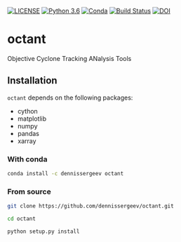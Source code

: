 [![LICENSE](https://anaconda.org/dennissergeev/octant/badges/license.svg)](LICENSE)
[![Python 3.6](https://img.shields.io/badge/python-3.6-blue.svg)](https://www.python.org/downloads/release/python-360/)
[![Conda](https://anaconda.org/dennissergeev/octant/badges/version.svg)](https://anaconda.org/dennissergeev/octant)
[![Build Status](https://travis-ci.com/dennissergeev/octant.svg?branch=master)](https://travis-ci.com/dennissergeev/octant)
[![DOI](https://zenodo.org/badge/DOI/10.5281/zenodo.1313078.svg)](https://doi.org/10.5281/zenodo.1313078)


# octant
Objective Cyclone Tracking ANalysis Tools

## Installation
`octant` depends on the following packages:
  - cython
  - matplotlib
  - numpy
  - pandas
  - xarray

### With conda
```bash
conda install -c dennissergeev octant
```

### From source
```bash
git clone https://github.com/dennissergeev/octant.git

cd octant

python setup.py install
```
